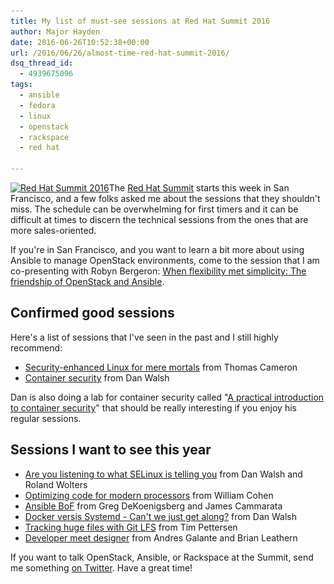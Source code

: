 ```yaml
---
title: My list of must-see sessions at Red Hat Summit 2016
author: Major Hayden
date: 2016-06-26T10:52:38+00:00
url: /2016/06/26/almost-time-red-hat-summit-2016/
dsq_thread_id:
  - 4939675096
tags:
  - ansible
  - fedora
  - linux
  - openstack
  - rackspace
  - red hat

---
```

[<img src="/wp-content/uploads/2016/06/Screen-Shot-2016-01-05-at-10.52.09-AM-300x81.png" alt="Red Hat Summit 2016" width="300" height="81" class="alignright size-medium wp-image-6307" srcset="/wp-content/uploads/2016/06/Screen-Shot-2016-01-05-at-10.52.09-AM-300x81.png 300w, /wp-content/uploads/2016/06/Screen-Shot-2016-01-05-at-10.52.09-AM.png 405w" sizes="(max-width: 300px) 100vw, 300px" />][1]The [Red Hat Summit][2] starts this week in San Francisco, and a few folks asked me about the sessions that they shouldn't miss. The schedule can be overwhelming for first timers and it can be difficult at times to discern the technical sessions from the ones that are more sales-oriented.

If you're in San Francisco, and you want to learn a bit more about using Ansible to manage OpenStack environments, come to the session that I am co-presenting with Robyn Bergeron: [When flexibility met simplicity: The friendship of OpenStack and Ansible][3].

## Confirmed good sessions

Here's a list of sessions that I've seen in the past and I still highly recommend:

  * [Security-enhanced Linux for mere mortals][4] from Thomas Cameron
  * [Container security][5] from Dan Walsh

Dan is also doing a lab for container security called "[A practical introduction to container security][6]" that should be really interesting if you enjoy his regular sessions.

## Sessions I want to see this year

  * [Are you listening to what SELinux is telling you][7] from Dan Walsh and Roland Wolters
  * [Optimizing code for modern processors][8] from William Cohen
  * [Ansible BoF][9] from Greg DeKoenigsberg and James Cammarata
  * [Docker versis Systemd - Can't we just get along?][10] from Dan Walsh
  * [Tracking huge files with Git LFS][11] from Tim Pettersen
  * [Developer meet designer][12] from Andres Galante and Brian Leathern

If you want to talk OpenStack, Ansible, or Rackspace at the Summit, send me something [on Twitter][13]. Have a great time!

 [1]: /wp-content/uploads/2016/06/Screen-Shot-2016-01-05-at-10.52.09-AM.png
 [2]: https://www.redhat.com/en/summit
 [3]: https://rh2016.smarteventscloud.com/connect/sessionDetail.ww?SESSION_ID=75675
 [4]: https://rh2016.smarteventscloud.com/connect/sessionDetail.ww?SESSION_ID=45621&tclass=popup
 [5]: https://rh2016.smarteventscloud.com/connect/sessionDetail.ww?SESSION_ID=41745&tclass=popup
 [6]: https://rh2016.smarteventscloud.com/connect/sessionDetail.ww?SESSION_ID=45181&tclass=popup
 [7]: https://rh2016.smarteventscloud.com/connect/sessionDetail.ww?SESSION_ID=44482&tclass=popup
 [8]: https://rh2016.smarteventscloud.com/connect/sessionDetail.ww?SESSION_ID=44515&tclass=popup
 [9]: https://rh2016.smarteventscloud.com/connect/sessionDetail.ww?SESSION_ID=44920
 [10]: https://rh2016.smarteventscloud.com/connect/sessionDetail.ww?SESSION_ID=41743&tclass=popup#.V2-yluz3SEY.twitter
 [11]: https://rh2016.smarteventscloud.com/connect/sessionDetail.ww?SESSION_ID=42478&tclass=popup
 [12]: https://rh2016.smarteventscloud.com/connect/sessionDetail.ww?SESSION_ID=43820&tclass=popup
 [13]: https://twitter.com/majorhayden/
